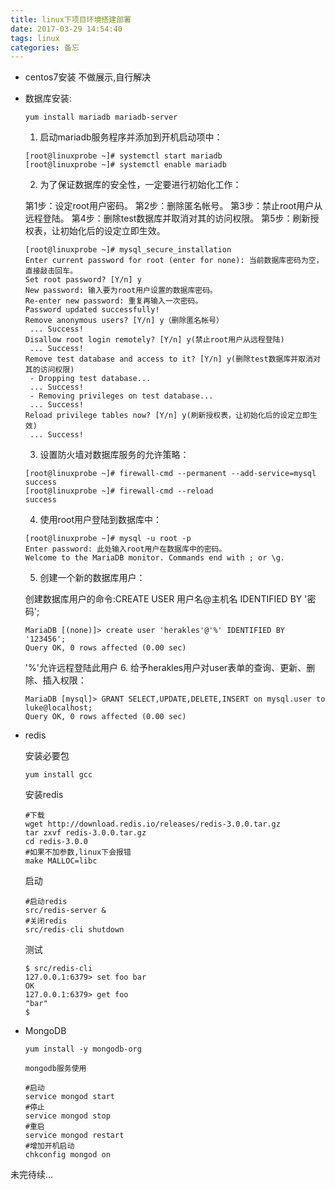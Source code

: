 ```yaml
---
title: linux下项目环境搭建部署
date: 2017-03-29 14:54:40
tags: linux
categories: 备忘
---
```

- centos7安装
    不做展示,自行解决
- 数据库安装:

    ```
    yum install mariadb mariadb-server
    ```
    1. 启动mariadb服务程序并添加到开机启动项中：
    ```
    [root@linuxprobe ~]# systemctl start mariadb
    [root@linuxprobe ~]# systemctl enable mariadb
    ```
    2. 为了保证数据库的安全性，一定要进行初始化工作：
    
    第1步：设定root用户密码。
    第2步：删除匿名帐号。
    第3步：禁止root用户从远程登陆。
    第4步：删除test数据库并取消对其的访问权限。
    第5步：刷新授权表，让初始化后的设定立即生效。
    ```
    [root@linuxprobe ~]# mysql_secure_installation
    Enter current password for root (enter for none): 当前数据库密码为空，直接敲击回车。
    Set root password? [Y/n] y
    New password: 输入要为root用户设置的数据库密码。
    Re-enter new password: 重复再输入一次密码。
    Password updated successfully!
    Remove anonymous users? [Y/n] y（删除匿名帐号）
     ... Success!
    Disallow root login remotely? [Y/n] y(禁止root用户从远程登陆)
     ... Success!
    Remove test database and access to it? [Y/n] y(删除test数据库并取消对其的访问权限)
     - Dropping test database...
     ... Success!
     - Removing privileges on test database...
     ... Success!
    Reload privilege tables now? [Y/n] y(刷新授权表，让初始化后的设定立即生效)
     ... Success!
     ```
    3. 设置防火墙对数据库服务的允许策略：
    ```
    [root@linuxprobe ~]# firewall-cmd --permanent --add-service=mysql
    success
    [root@linuxprobe ~]# firewall-cmd --reload
    success
    ```
    4. 使用root用户登陆到数据库中：
    ```
    [root@linuxprobe ~]# mysql -u root -p
    Enter password: 此处输入root用户在数据库中的密码。
    Welcome to the MariaDB monitor. Commands end with ; or \g.
    ```
    5. 创建一个新的数据库用户：
    
    创建数据库用户的命令:CREATE USER 用户名@主机名 IDENTIFIED BY '密码';
    ```
    MariaDB [(none)]> create user 'herakles'@'%' IDENTIFIED BY '123456';
    Query OK, 0 rows affected (0.00 sec)
    ```
	'%'允许远程登陆此用户
	6. 给予herakles用户对user表单的查询、更新、删除、插入权限：
	```
	MariaDB [mysql]> GRANT SELECT,UPDATE,DELETE,INSERT on mysql.user to luke@localhost;
	Query OK, 0 rows affected (0.00 sec)
	```
 
- redis

    安装必要包
    ```
    yum install gcc
    ```

	安装redis
	```
	#下载
	wget http://download.redis.io/releases/redis-3.0.0.tar.gz
	tar zxvf redis-3.0.0.tar.gz
	cd redis-3.0.0
	#如果不加参数,linux下会报错
	make MALLOC=libc
	```

	启动
	```
	#启动redis
	src/redis-server &
	#关闭redis
	src/redis-cli shutdown
	```

	测试

    ```
    $ src/redis-cli
    127.0.0.1:6379> set foo bar
    OK
    127.0.0.1:6379> get foo
    "bar"
    $
    ```

- MongoDB

	```
	yum install -y mongodb-org
	```
	```
	mongodb服务使用

	#启动
	service mongod start
	#停止
	service mongod stop
	#重启
	service mongod restart
	#增加开机启动
	chkconfig mongod on
	```

未完待续...

